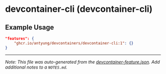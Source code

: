 
# devcontainer-cli (devcontainer-cli)



## Example Usage

```json
"features": {
    "ghcr.io/antyung/devcontainers/devcontainer-cli:1": {}
}
```





---

_Note: This file was auto-generated from the [devcontainer-feature.json](https://github.com/antyung/devcontainers/blob/main/src/features/devcontainer-cli/devcontainer-feature.json).  Add additional notes to a `NOTES.md`._

